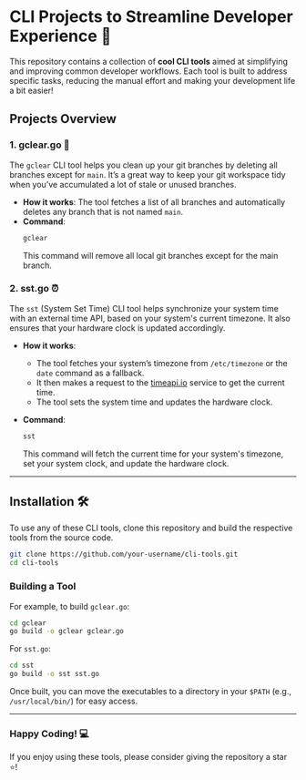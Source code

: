 
# CLI Projects to Streamline Developer Experience 🚀

This repository contains a collection of **cool CLI tools** aimed at simplifying and improving common developer workflows. Each tool is built to address specific tasks, reducing the manual effort and making your development life a bit easier!

## Projects Overview

### 1. **gclear.go** 🧹

The `gclear` CLI tool helps you clean up your git branches by deleting all branches except for `main`. It’s a great way to keep your git workspace tidy when you’ve accumulated a lot of stale or unused branches.

- **How it works**: The tool fetches a list of all branches and automatically deletes any branch that is not named `main`.  
- **Command**:  
  ```bash
  gclear
  ```
  This command will remove all local git branches except for the main branch.

### 2. **sst.go** ⏰

The `sst` (System Set Time) CLI tool helps synchronize your system time with an external time API, based on your system's current timezone. It also ensures that your hardware clock is updated accordingly.

- **How it works**:
  - The tool fetches your system’s timezone from `/etc/timezone` or the `date` command as a fallback.
  - It then makes a request to the [timeapi.io](https://timeapi.io) service to get the current time.
  - The tool sets the system time and updates the hardware clock.
  
- **Command**:  
  ```bash
  sst
  ```
  This command will fetch the current time for your system's timezone, set your system clock, and update the hardware clock.

---

## Installation 🛠️

To use any of these CLI tools, clone this repository and build the respective tools from the source code.

```bash
git clone https://github.com/your-username/cli-tools.git
cd cli-tools
```

### Building a Tool
For example, to build `gclear.go`:

```bash
cd gclear
go build -o gclear gclear.go
```

For `sst.go`:

```bash
cd sst
go build -o sst sst.go
```

Once built, you can move the executables to a directory in your `$PATH` (e.g., `/usr/local/bin/`) for easy access.

---

### Happy Coding! 💻

If you enjoy using these tools, please consider giving the repository a star ⭐!